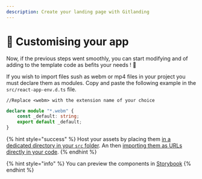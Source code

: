 ```yaml
---
description: Create your landing page with Gitlanding
---
```


# 📝 Customising your app

Now, if the previous steps went smoothly, you can start modifying and of adding to the template code as befits your needs ! 🚀

If you wish to import files sush as webm or mp4 files in your project you must declare them as modules. Copy and paste the following example in the `src/react-app-env.d.ts` file.

```
//Replace <webm> with the extension name of your choice
```

```typescript
declare module "*.webm" {
	const _default: string;
	export default _default;
}
```

{% hint style="success" %}
Host your assets by placing them [in a dedicated directory in your `src` folder](https://github.com/thieryw/test-gl-template/tree/b076e2e75d80da9dc832e1f2519636f6ebde450f/src/assets/img). An then [importing them as URLs directly in your code](https://github.com/thieryw/test-gl-template/blob/b076e2e75d80da9dc832e1f2519636f6ebde450f/src/pages/Home.tsx#L8-L14).
{% endhint %}

{% hint style="info" %}
You can preview the components in [Storybook](https://www.gitlanding.dev/storybook)
{% endhint %}

####
